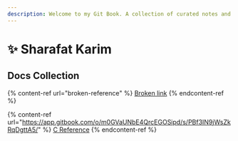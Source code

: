```yaml
---
description: Welcome to my Git Book. A collection of curated notes and references!
---
```


# ✨ Sharafat Karim

## Docs Collection

{% content-ref url="broken-reference" %}
[Broken link](broken-reference)
{% endcontent-ref %}

{% content-ref url="<https://app.gitbook.com/o/m0GVaUNbE4QrcEGOSipd/s/PBf3IN9jWsZkRqDgttA5/>" %}
[C Reference](https://app.gitbook.com/o/m0GVaUNbE4QrcEGOSipd/s/PBf3IN9jWsZkRqDgttA5/)
{% endcontent-ref %}
